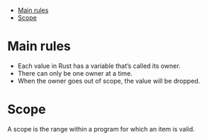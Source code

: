 - [Main rules](#main-rules)
- [Scope](#scope)

# Main rules

- Each value in Rust has a variable that’s called its owner.
- There can only be one owner at a time.
- When the owner goes out of scope, the value will be dropped.

# Scope

A scope is the range within a program for which an item is valid.
